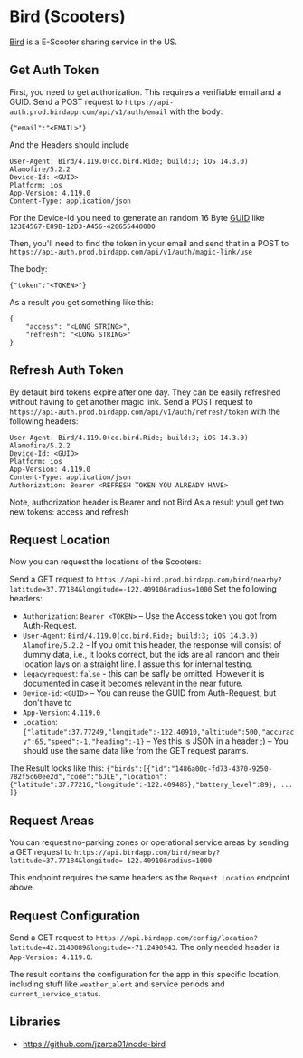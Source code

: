 # Bird (Scooters)
[Bird](https://www.bird.co/) is a E-Scooter sharing service in the US.

## Get Auth Token

First, you need to get authorization. This requires a verifiable email and a GUID. Send a POST request to `https://api-auth.prod.birdapp.com/api/v1/auth/email` with the body:
```
{"email":"<EMAIL>"}
```
And the Headers should include
```
User-Agent: Bird/4.119.0(co.bird.Ride; build:3; iOS 14.3.0) Alamofire/5.2.2
Device-Id: <GUID>
Platform: ios
App-Version: 4.119.0
Content-Type: application/json
```

For the Device-Id you need to generate an random 16 Byte [GUID](https://en.wikipedia.org/wiki/Universally_unique_identifier) like `123E4567-E89B-12D3-A456-426655440000`


Then, you'll need to find the token in your email and send that in a POST to `https://api-auth.prod.birdapp.com/api/v1/auth/magic-link/use`

The body:
```
{"token":"<TOKEN>"}
```

As a result you get something like this:
```
{
    "access": "<LONG STRING>",
    "refresh": "<LONG STRING>"
}
```
## Refresh Auth Token

By default bird tokens expire after one day. They can be easily refreshed without having to get another magic link. Send a POST request to `https://api-auth.prod.birdapp.com/api/v1/auth/refresh/token` with the following headers:
```
User-Agent: Bird/4.119.0(co.bird.Ride; build:3; iOS 14.3.0) Alamofire/5.2.2
Device-Id: <GUID>
Platform: ios
App-Version: 4.119.0
Content-Type: application/json
Authorization: Bearer <REFRESH TOKEN YOU ALREADY HAVE>
```
Note, authorization header is Bearer and not Bird
As a result youll get two new tokens: access and refresh

## Request Location

Now you can request the locations of the Scooters:

Send a GET request to `https://api-bird.prod.birdapp.com/bird/nearby?latitude=37.77184&longitude=-122.40910&radius=1000`
Set the following headers:

 * `Authorization`: `Bearer <TOKEN>` – Use the Access token you got from Auth-Request.
 * `User-Agent`: `Bird/4.119.0(co.bird.Ride; build:3; iOS 14.3.0) Alamofire/5.2.2` - If you omit this header, the response will consist of dummy data, i.e., it looks correct, but the ids are all random and their location lays on a straight line. I assue this for internal testing.
 * `legacyrequest`: `false` - this can be safly be omitted. However it is documented in case it becomes relevant in the near future.
 * `Device-id`: `<GUID>` – You can reuse the GUID from Auth-Request, but don't have to
 * `App-Version`: `4.119.0`
 * `Location`: `{"latitude":37.77249,"longitude":-122.40910,"altitude":500,"accuracy":65,"speed":-1,"heading":-1}` – Yes this is JSON in a header ;) – You should use the same data like from the GET request params.

 The Result looks like this: `{"birds":[{"id":"1486a00c-fd73-4370-9250-782f5c60ee2d","code":"6JLE","location":{"latitude":37.77216,"longitude":-122.409485},"battery_level":89}, ... ]}`

## Request Areas

You can request no-parking zones or operational service areas by sending a GET request to `https://api.birdapp.com/bird/nearby?latitude=37.77184&longitude=-122.40910&radius=1000`

This endpoint requires the same headers as the `Request Location` endpoint above.

## Request Configuration

Send a GET request to `https://api.birdapp.com/config/location?latitude=42.3140089&longitude=-71.2490943`.
The only needed header is `App-Version: 4.119.0`.

The result contains the configuration for the app in this specific location, including stuff like `weather_alert` and service periods and `current_service_status`.

## Libraries

 * https://github.com/jzarca01/node-bird
